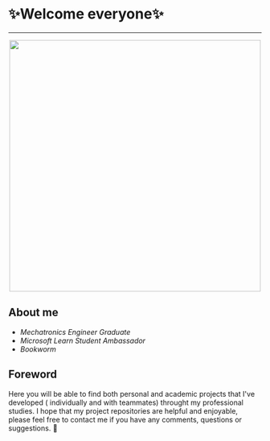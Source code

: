 # ✨Welcome everyone✨
****

<p align="center">
  <img width= "500" src= https://github.com/Jim-VA/Welcome/assets/37945754/f2d0be90-9be7-47eb-9e74-13c717c958d0>
</p>



## About me
+ *Mechatronics Engineer Graduate*
+ *Microsoft Learn Student Ambassador*
+ *Bookworm*

## Foreword
Here you will be able to find both personal and academic projects that I've developed ( individually and with teammates) throught my professional studies. 
I hope that my project repositories are helpful and enjoyable, please feel free to contact me if you have any comments, questions or suggestions. 🤍
